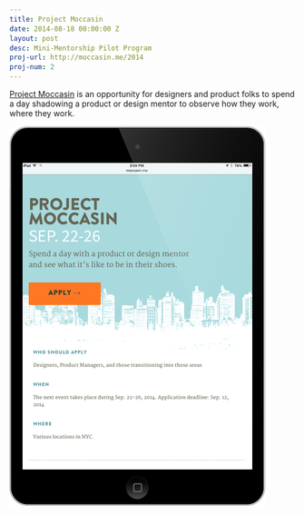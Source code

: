 ```yaml
---
title: Project Moccasin
date: 2014-08-18 00:00:00 Z
layout: post
desc: Mini-Mentorship Pilot Program
proj-url: http://moccasin.me/2014
proj-num: 2
---
```


[Project Moccasin](http://moccasin.me/2014) is an opportunity for designers and product folks to spend a day shadowing a product or design mentor to observe how they work, where they work.

![Project Moccasin](../images/02-v.png)
